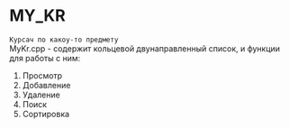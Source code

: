 # MY_KR
```Курсач по какоу-то предмету``` <br>
MyKr.cpp - содержит кольцевой двунаправленный список, и функции для работы с ним:
1) Просмотр
2) Добавление
3) Удаление
4) Поиск
5) Сортировка
